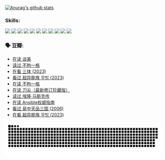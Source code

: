 
[![Anurag's github stats](https://github-readme-stats.vercel.app/api?username=w940853815)](https://github.com/anuraghazra/github-readme-stats)

### Skills:

<code><img height="32" src="https://cdn.jsdelivr.net/npm/simple-icons@v5/icons/python.svg"></code>
<code><img height="32" src="https://cdn.jsdelivr.net/npm/simple-icons@v5/icons/javascript.svg"></code>
<code><img height="32" src="https://cdn.jsdelivr.net/npm/simple-icons@v5/icons/django.svg"></code>
<code><img height="32" src="https://cdn.jsdelivr.net/npm/simple-icons@v5/icons/flask.svg"></code>
<code><img height="32" src="https://cdn.jsdelivr.net/npm/simple-icons@v5/icons/vuetify.svg"></code>
<code><img height="32" src="https://cdn.jsdelivr.net/npm/simple-icons@v5/icons/git.svg"></code>
<code><img height="32" src="https://cdn.jsdelivr.net/npm/simple-icons@v5/icons/docker.svg"></code>
<code><img height="32" src="https://cdn.jsdelivr.net/npm/simple-icons@v5/icons/postgresql.svg"></code>
<code><img height="32" src="https://cdn.jsdelivr.net/npm/simple-icons@v5/icons/elasticsearch.svg"></code>
<code><img height="32" src="https://cdn.jsdelivr.net/npm/simple-icons@v5/icons/macos.svg"></code>
<code><img height="32" src="https://cdn.jsdelivr.net/npm/simple-icons@v5/icons/linux.svg"></code>

### 🗣 豆瓣:

<!-- DOUBAN-ACTIVITIES:START -->
- [在读 谈美](https://www.douban.com/people/136069238/status/4560861771/?_i=11649754)
- [读过 不拘一格](https://www.douban.com/people/136069238/status/4560861445/?_i=11649754)
- [在看 三体‎ (2023)](https://www.douban.com/people/136069238/status/4558185093/?_i=11649754)
- [看过 超异能族 무빙‎ (2023)](https://www.douban.com/people/136069238/status/4556824186/?_i=11649754)
- [在读 不拘一格](https://www.douban.com/people/136069238/status/4541712161/?_i=11649754)
- [在读 刀尖（最新修订珍藏版）](https://www.douban.com/people/136069238/status/4541711339/?_i=11649754)
- [读过 埃隆·马斯克传](https://www.douban.com/people/136069238/status/4541710351/?_i=11649754)
- [在读 Ansible权威指南](https://www.douban.com/people/136069238/status/4539151450/?_i=11649754)
- [看过 易中天品三国‎ (2006)](https://www.douban.com/people/136069238/status/4529910812/?_i=11649754)
- [在看 超异能族 무빙‎ (2023)](https://www.douban.com/people/136069238/status/4527291077/?_i=11649754)
<!-- DOUBAN-ACTIVITIES:END -->


![Snake animation](https://raw.githubusercontent.com/w940853815/w940853815/output/github-contribution-grid-snake.svg)

<!--
**w940853815/w940853815** is a ✨ _special_ ✨ repository because its `README.md` (this file) appears on your GitHub profile.

Here are some ideas to get you started:

- 🔭 I’m currently working on ...
- 🌱 I’m currently learning ...
- 👯 I’m looking to collaborate on ...
- 🤔 I’m looking for help with ...
- 💬 Ask me about ...
- 📫 How to reach me: ...
- 😄 Pronouns: ...
- ⚡ Fun fact: ...
-->
